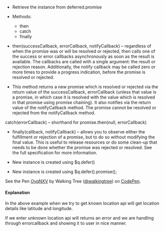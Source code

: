 * Retrieve the instance from deferred.promise
* Methods:
   - then
  - catch
  - finally

* then(successCallback, errorCallback, notifyCallback) – regardless of when the promise was or will be resolved or rejected, then calls one of the success or error callbacks asynchronously as soon as the result is available. The callbacks are called with a single argument: the result or rejection reason. Additionally, the notify callback may be called zero or more times to provide a progress indication, before the promise is resolved or rejected.

* This method returns a new promise which is resolved or rejected via the return value of the successCallback, errorCallback (unless that value is a promise, in which case it is resolved with the value which is resolved in that promise using promise chaining). It also notifies via the return value of the notifyCallback method. The promise cannot be resolved or rejected from the notifyCallback method.

catch(errorCallback) – shorthand for promise.then(null, errorCallback)

* finally(callback, notifyCallback) – allows you to observe either the fulfillment or rejection of a promise, but to do so without modifying the final value. This is useful to release resources or do some clean-up that needs to be done whether the promise was rejected or resolved. See the full specification for more information.

* New instance is created using $q.defer()
* New instance is created using $q.defer().promise();

<p data-height="268" data-theme-id="0" data-slug-hash="OyqNXV" data-default-tab="result" data-user="walkingtree" class='codepen'>See the Pen <a href='http://codepen.io/walkingtree/pen/OyqNXV/'>OyqNXV</a> by Walking Tree (<a href='http://codepen.io/walkingtree'>@walkingtree</a>) on <a href='http://codepen.io'>CodePen</a>.</p>
<script async src="//assets.codepen.io/assets/embed/ei.js"></script>

#### Explanation
In the above example when we try to get known location api will get location details like latitude and longitude.

If we enter unknown location api will returns an error and we are handling through errorcallback and showing it to user in nice manner.

